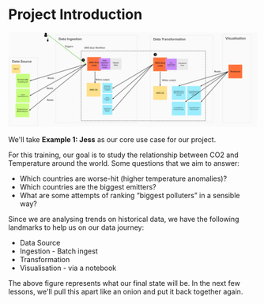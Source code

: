 # Project Introduction

![project-structure-navi.png](./assets/project-structure-navi.png)

We'll take **Example 1: Jess** as our core use case for our project.

For this training, our goal is to study the relationship between CO2 and Temperature around the world. Some questions that we aim to answer:
* Which countries are worse-hit (higher temperature anomalies)?
* Which countries are the biggest emitters?
* What are some attempts of ranking “biggest polluters” in a sensible way?

Since we are analysing trends on historical data, we have the following landmarks to help us on our data journey:
* Data Source
* Ingestion - Batch ingest
* Transformation
* Visualisation - via a notebook

The above figure represents what our final state will be. In the next few lessons, we'll pull this apart like an onion and put it back together again.